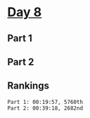# [Day 8](https://adventofcode.com/2023/day/8)

## Part 1

## Part 2

## Rankings

    Part 1: 00:19:57, 5760th
    Part 2: 00:39:18, 2682nd
